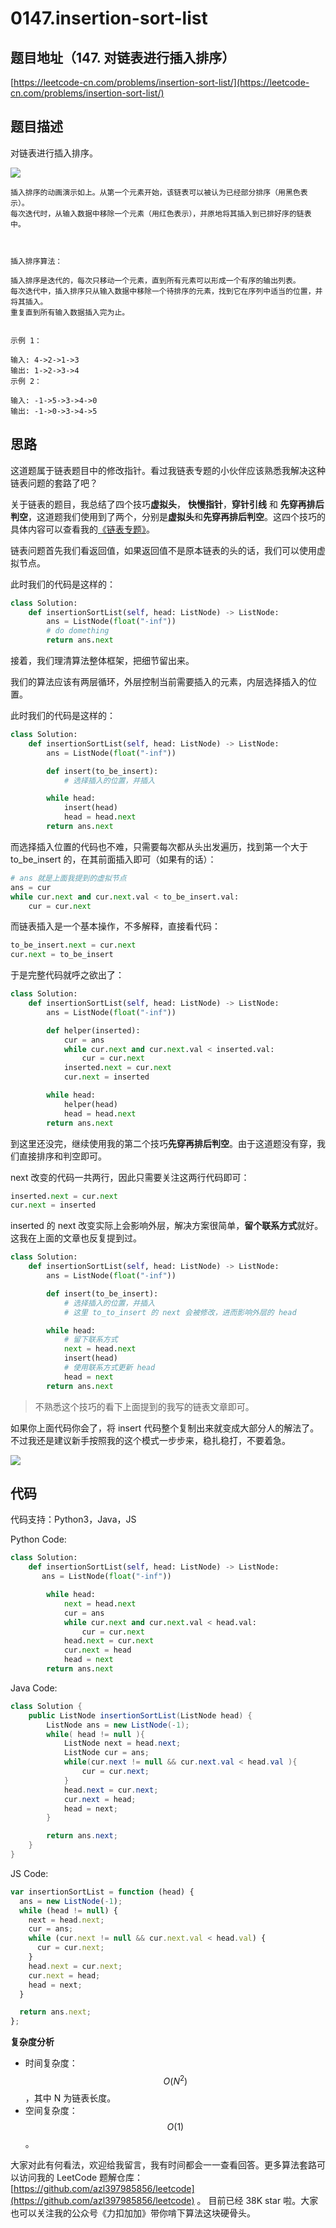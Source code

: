 # 0147.insertion-sort-list

## 题目地址（147. 对链表进行插入排序）

[https://leetcode-cn.com/problems/insertion-sort-list/](https://leetcode-cn.com/problems/insertion-sort-list/)

## 题目描述

对链表进行插入排序。

![](https://tva1.sinaimg.cn/large/0081Kckwly1gkvig9vromg308c050q55.gif)

```text
插入排序的动画演示如上。从第一个元素开始，该链表可以被认为已经部分排序（用黑色表示）。
每次迭代时，从输入数据中移除一个元素（用红色表示），并原地将其插入到已排好序的链表中。



插入排序算法：

插入排序是迭代的，每次只移动一个元素，直到所有元素可以形成一个有序的输出列表。
每次迭代中，插入排序只从输入数据中移除一个待排序的元素，找到它在序列中适当的位置，并将其插入。
重复直到所有输入数据插入完为止。


示例 1：

输入: 4->2->1->3
输出: 1->2->3->4
示例 2：

输入: -1->5->3->4->0
输出: -1->0->3->4->5
```

## 思路

这道题属于链表题目中的修改指针。看过我链表专题的小伙伴应该熟悉我解决这种链表问题的套路了吧？

关于链表的题目，我总结了四个技巧**虚拟头**， **快慢指针**，**穿针引线** 和 **先穿再排后判空**，这道题我们使用到了两个，分别是**虚拟头**和**先穿再排后判空**。这四个技巧的具体内容可以查看我的[《链表专题》](https://lucifer.ren/blog/2020/11/08/linked-list/)。

链表问题首先我们看返回值，如果返回值不是原本链表的头的话，我们可以使用虚拟节点。

此时我们的代码是这样的：

```python
class Solution:
    def insertionSortList(self, head: ListNode) -> ListNode:
        ans = ListNode(float("-inf"))
        # do domething
        return ans.next
```

接着，我们理清算法整体框架，把细节留出来。

我们的算法应该有两层循环，外层控制当前需要插入的元素，内层选择插入的位置。

此时我们的代码是这样的：

```python
class Solution:
    def insertionSortList(self, head: ListNode) -> ListNode:
        ans = ListNode(float("-inf"))

        def insert(to_be_insert):
            # 选择插入的位置，并插入

        while head:
            insert(head)
            head = head.next
        return ans.next
```

而选择插入位置的代码也不难，只需要每次都从头出发遍历，找到第一个大于 to\_be\_insert 的，在其前面插入即可（如果有的话）：

```python
# ans 就是上面我提到的虚拟节点
ans = cur
while cur.next and cur.next.val < to_be_insert.val:
    cur = cur.next
```

而链表插入是一个基本操作，不多解释，直接看代码：

```python
to_be_insert.next = cur.next
cur.next = to_be_insert
```

于是完整代码就呼之欲出了：

```python
class Solution:
    def insertionSortList(self, head: ListNode) -> ListNode:
        ans = ListNode(float("-inf"))

        def helper(inserted):
            cur = ans
            while cur.next and cur.next.val < inserted.val:
                cur = cur.next
            inserted.next = cur.next
            cur.next = inserted

        while head:
            helper(head)
            head = head.next
        return ans.next
```

到这里还没完，继续使用我的第二个技巧**先穿再排后判空**。由于这道题没有穿，我们直接排序和判空即可。

next 改变的代码一共两行，因此只需要关注这两行代码即可：

```python
inserted.next = cur.next
cur.next = inserted
```

inserted 的 next 改变实际上会影响外层，解决方案很简单，**留个联系方式**就好。这我在上面的文章也反复提到过。

```python
class Solution:
    def insertionSortList(self, head: ListNode) -> ListNode:
        ans = ListNode(float("-inf"))

        def insert(to_be_insert):
            # 选择插入的位置，并插入
            # 这里 to_to_insert 的 next 会被修改，进而影响外层的 head

        while head:
            # 留下联系方式
            next = head.next
            insert(head)
            # 使用联系方式更新 head
            head = next
        return ans.next
```

> 不熟悉这个技巧的看下上面提到的我写的链表文章即可。

如果你上面代码你会了，将 insert 代码整个复制出来就变成大部分人的解法了。不过我还是建议新手按照我的这个模式一步步来，稳扎稳打，不要着急。

![](https://tva1.sinaimg.cn/large/0081Kckwly1gkvie3jcz4j315h0dp428.jpg)

## 代码

代码支持：Python3，Java，JS

Python Code:

```python
class Solution:
    def insertionSortList(self, head: ListNode) -> ListNode:
       ans = ListNode(float("-inf"))

        while head:
            next = head.next
            cur = ans
            while cur.next and cur.next.val < head.val:
                cur = cur.next
            head.next = cur.next
            cur.next = head
            head = next
        return ans.next
```

Java Code:

```java
class Solution {
    public ListNode insertionSortList(ListNode head) {
        ListNode ans = new ListNode(-1);
        while( head != null ){
            ListNode next = head.next;
            ListNode cur = ans;
            while(cur.next != null && cur.next.val < head.val ){
                cur = cur.next;
            }
            head.next = cur.next;
            cur.next = head;
            head = next;
        }

        return ans.next;
    }
}
```

JS Code:

```javascript
var insertionSortList = function (head) {
  ans = new ListNode(-1);
  while (head != null) {
    next = head.next;
    cur = ans;
    while (cur.next != null && cur.next.val < head.val) {
      cur = cur.next;
    }
    head.next = cur.next;
    cur.next = head;
    head = next;
  }

  return ans.next;
};
```

**复杂度分析**

* 时间复杂度：$$O(N^2)$$，其中 N 为链表长度。
* 空间复杂度：$$O(1)$$。

大家对此有何看法，欢迎给我留言，我有时间都会一一查看回答。更多算法套路可以访问我的 LeetCode 题解仓库：[https://github.com/azl397985856/leetcode](https://github.com/azl397985856/leetcode) 。 目前已经 38K star 啦。大家也可以关注我的公众号《力扣加加》带你啃下算法这块硬骨头。

